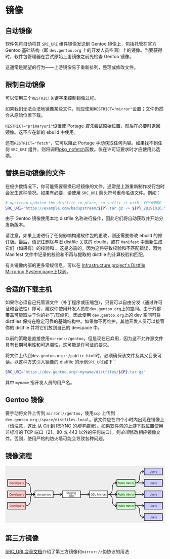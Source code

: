 # 镜像

## 自动镜像

软件包将自动将其 `SRC_URI` 组件镜像发送到 Gentoo 镜像上，包括托管在官方 Gentoo 基础结构（即 `dev.gentoo.org` 上的开发人员空间）上的镜像。当要获得时，软件包管理器在尝试原始上游镜像之前先检查 Gentoo 镜像。

这通常是期望的行为——上游镜像易于重新排列，整理或修改文件。

## 限制自动镜像

可以使用三个`RESTRICT`关键字来控制镜像过程。

如果我们无法合法地镜像某些文件，则应使用`RESTRICT="mirror"`设置；文件仍然会从原始位置下载。

`RESTRICT="primaryuri"`设置使 Portage *首先*尝试原始位置，然后在必要时退回镜像。这不应在新的 ebuild 中使用。

还有`RESTRICT="fetch"`，它可以阻止 Portage 手动获取任何内容。如果找不到任何 `SRC_URI` 组件，则将调用[pkg_nofetch](./../ebuild-writing/ebuild-phase-functions/pkg_nofetch.md)函数。仅在许可证要求时才应使用此选项。

## 替换自动镜像的文件

在极少数情况下，你可能需要替换已经镜像的文件。通常是上游重新制作发行包时会发生这种情况。如果有必要，请使用 `SRC_URI` 箭头符号重命名该文件。例如：

```bash
# upstream updated the distfile in place, so suffix it with _YYYYMMDD
SRC_URI="https://example.com/badupstream/${P}.tar.gz -> ${P}_20191016.tar.gz"
```

由于 Gentoo 镜像使用本地 distfile 名称进行操作，因此它们将自动获取并开始分发新版本。

请注意，如果上游进行了任何影响构建软件包的更改，则还需要修改 ebuild 的修订版。最后，请记住删除与旧 distfile 关联的 ebuild，或在 `Manifest` 中重新生成它们（如果有）的校验和 。这是必需的，因为这将导致校验和不匹配错误，因为 Manifest 文件中记录的校验和不再与提取的 distfile 的计算校验和匹配。

有关镜像内部的更多常规信息，可以在 [Infrastructure project's Distfile Mirroring System page](https://wiki.gentoo.org/wiki/Project:Infrastructure/Mirrors/Distfile_Mirroring_System)上找到。

## 合适的下载主机

如果你必须自己托管源文件（补丁程序或压缩包），只要可以自由分发（通过许可证和合法性）即可，建议你使用开发人员在`dev.gentoo.org`上的空间。由于外部覆盖可能取决于你的补丁/压缩包，因此使用 `dev.gentoo.org`上的 dev 空间可将 distfiles 保持在稳定可靠的基础结构中。如果你不再维护，其他开发人员可以接管你的 distfile 并将它们放到自己的 devspace 中。

以前的策略是直接使用`mirror://gentoo`，但是现在已弃用，因为这不允许源文件具有长期可用性和可追溯性，这可能是许可证的要求。

将文件上传到`dev.gentoo.org:~/public_html`时，必须确保该文件及其父目录可读。以这种方式引入镜像的 distfile 的示例`SRC_URI`如下：

```bash
SRC_URI="https://dev.gentoo.org/~myname/distfiles/${P}.tar.gz"
```

其中 `myname` 指开发人员的用户名。

## Gentoo 镜像

要手动将文件上传到 `mirror://gentoo`，使用`scp` 上传到 `dev.gentoo.org:/space/distfiles-local`。该文件应在四个小时内出现在镜像上（请注意，这比 [从 Git 到 RSYNC](./git-to-rsync.md) 的*频率要低*）。如果软件包的上游下载位置使用非标准的 TCP 端口（21、80 或 443 以外的任何端口），则*必须*修改相应镜像文件。否则，使用严格的防火墙可能会导致各种问题。

## 镜像流程

![Diagram showing the mirroring process.](../../resource/Mirrors.png)

## 第三方镜像

[SRC_URI 变量文档](./../ebuild-writing/variables.md)介绍了第三方镜像和`mirror://`伪协议的用法
